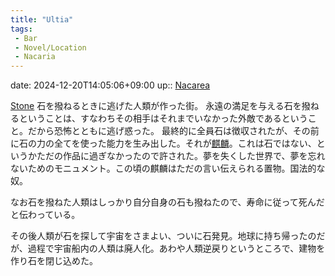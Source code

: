 ```yaml
---
title: "Ultia"
tags:
 - Bar
 - Novel/Location
 - Nacaria
---
```


date: 2024-12-20T14:05:06+09:00
up:: [Nacarea](Nacarea.md)


[Stone](Stone.md)
石を撥ねるときに逃げた人類が作った街。
永遠の満足を与える石を撥ねるということは、すなわちその相手はそれまでいなかった外敵であるということ。だから恐怖とともに逃げ惑った。
最終的に全員石は徴収されたが、その前に石の力の全てを使った能力を生み出した。それが[麒麟](Kirin.md)。これは石ではない、というかただの作品に過ぎなかったので許された。夢を失くした世界で、夢を忘れないためのモニュメント。この頃の麒麟はただの言い伝えられる置物。国法的な奴。

なお石を撥ねた人類はしっかり自分自身の石も撥ねたので、寿命に従って死んだと伝わっている。

その後人類が石を探して宇宙をさまよい、ついに石発見。地球に持ち帰ったのだが、過程で宇宙船内の人類は廃人化。あわや人類逆戻りというところで、建物を作り石を閉じ込めた。
